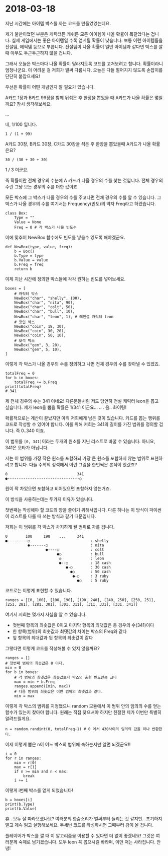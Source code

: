 # 2018-03-18

지난 시간에는 아이템 박스를 까는 코드를 만들었었는데요.

제가 불만이었던 부분은 캐릭터든 캐쉬든 모든 아이템이 나올 확률이 똑같았다는 겁니다.
실제 게임에서는 좋은 아이템일 수록 얻게될 확률이 낮습니다. 보통 이런 아이템들을 전설템,
에픽템 등으로 부릅니다. 전설템이 나올 확률이 일반 아이템과 같다면 박스를 깔 때 아무도
두근두근하지 않을 겁니다.

그래서 오늘은 박스마다 나올 확률이 달라지도록 코드를 고쳐보려고 합니다. 확률이라니 엄청나군요.
이 어려운 걸 저희가 벌써 다룹니다. 오늘은 다들 떨어지지 않도록 손잡이를 단단히 붙잡으세요!

우선은 확률이 어떤 개념인지 알 필요가 있습니다.

A카드 1장과 B카드 99장을 함께 뒤섞은 후 한장을 뽑았을 때 A카드가 나올 확률은 몇일까요?
잠시 생각해보세요.

...

네, 1/100 입니다.

```
1 / (1 + 99)
```

A카드 30장, B카드 30장, C카드 30장을 섞은 후 한장을 뽑았을때 A카드가 나올 확률은요?

```
30 / (30 + 30 + 30)
```

1 / 3 이군요.

즉 확률이란 전체 경우의 수분에 A 카드가 나올 경우의 수를 찾는 것입니다.
전체 경우의 수란 그냥 모든 경우의 수를 더한 값이죠.

모든 박스에 그 박스가 나올 경우의 수를 주고나면 전체 경우의 수를 알 수 있습니다.
그 박스가 나올 경우의 수를 여기서는 Frequency(빈도)의 약자 Freq라고 하겠습니다.

```
class Box:
	Type = ""
	Value = None
	Freq = 0 # 각 박스가 나올 빈도수
```

이에 맞추어 NewBox 함수에도 빈도를 넣을수 있도록 해야겠군요.

```
def NewBox(type, value, freq):
	b = Box()
	b.Type = type
	b.Value = value
	b.Freq = freq
	return b
```

이제 지난 시간에 정의한 박스들에 각각 원하는 빈도를 넣어보세요.

```
boxes = [
	# 캐릭터 박스
	NewBox("char", "shelly", 100),
	NewBox("char", "nita", 90),
	NewBox("char", "colt", 50),
	NewBox("char", "bull", 10),
	NewBox("char", "leon", 1), # 레전설 캐릭터 leon
	# 코인 박스
	NewBox("coin", 18, 30),
	NewBox("coin", 30, 20),
	NewBox("coin", 50, 10),
	# 보석 박스
	NewBox("gem", 3, 20),
	NewBox("gem", 5, 10),
]
```

이렇게 각 박스가 나올 경우의 수를 정의하고 나면 전체 경우의 수를 찾아낼 수 있겠죠.

```
totalFreq = 0
for b in boxes:
	totalFreq += b.Freq
print(totalFreq)
# 341
```

제 전체 경우의 수는 341 이네요! 다른분들처럼 저도 당연히 전설 캐릭터 leon을 뽑고 싶습니다.
제가 leon을 뽑을 확률은 1/341 이군요... .. . 음.. 화이팅!

확률적으로는 계산이 끝났지만 아직 저희에게 남은 것이 있습니다. 카드를 뽑는 행위를
코드로 작성할 수 있어야 합니다. 이를 위해 저희는 341의 길이를 가진 범위를 정의할 겁니다.
즉 0..340 이죠.

이 범위를 `[0, 341]`이라는 두개의 원소를 지닌 리스트로 바꿀 수 있습니다.
아니요, 341은 오타가 아닙니다.

저는 이 범위를 가장 작은 원소를 포함하되 가장 큰 원소를 포함하지 않는
범위로 표현하려고 합니다. 다들 수학의 정석에서 이런 그림을 한번씩은 본적이 있겠죠?

```
0                               341
●--------------------------------○
```

원이 꽉 차있으면 포함하고 비어있으면 포함하지 않는거죠.

이 방식을 사용하는데는 두가지 이유가 있습니다.

첫번째는 작성해야 할 코드의 양을 줄이기 위해서입니다.
다른 하나는 이 방식이 파이썬이 리스트를 다룰 때 쓰는 방식과 같기 때문입니다.

저희는 이 범위를 각 박스가 차지하게 될 범위로 자를 겁니다.

```
0        100     190    ...     341
●---------○                           : shelly
          ●-------○                   : nita
                  ●----○              : colt
                       ●○             : bull
                        ◎             : leon
                        ●--○          : 18 cash
                           ●-○        : 30 cash
                             ●○       : 50 cash
                              ●-○     : 3 ruby
                                ●○    : 5 ruby
```

코드로는 이렇게 표현할 수 있습니다.

```
ranges = [[0, 100], [100, 190], [190, 240], [240, 250], [250, 251], [251, 281], [281, 301], [301, 311], [311, 331], [331, 341]]
```

여기서 저희는 몇가지 사실을 알 수 있습니다.

- 첫번째 항목의 최솟값은 0이고 마지막 항목의 최댓값은 총 경우의 수(341)이다
- 한 항목(범위)의 최솟값과 최댓값의 차이는 박스의 Freq와 같다
- 앞 항목의 최대값과 뒷 항목의 최솟값이 같다

그렇다면 이렇게 코드를 작성해볼 수 있지 않을까요?

```
ranges = []
# 첫번째 범위의 최솟값은 0 이다.
min = 0
for b in boxes:
	# 각 범위의 최댓값은 최솟값보다 박스의 출현 빈도만큼 크다
	max = min + b.Freq
	ranges.append([min, max])
	# 다음 범위의 최솟값은 이번 범위의 최댓값과 같다.
	min = max
```

이렇게 각 박스의 범위를 지정했으니 random 모듈에서 이 범위 안의 임의의 수를 얻는 함수가 있는지 찾아야 합니다.
원래는 직접 찾으셔야 하지만 친절한 제가 이번만 특별히 알려드릴게요.

```
n = random.randint(0, totalFreq-1) # 0 에서 430사이의 임의의 값을 하나 반환한다.
```

이제 이렇게 뽑은 n이 어느 박스의 범위에 속하는지만 알면 되겠군요!!

```
i = 0
for r in ranges:
	min = r[0]
	max = r[1]
	if n >= min and n < max:
		break
	i += 1
```

이렇게 i번째 박스를 얻게 되었습니다!

```
b = boxes[i]
print(b.Type)
print(b.Value)
```

휴.. 모두 잘 따라오셨나요? 여러분의 한숨소리가 벌써부터 들리는 것 같지만..
포기하지 말고 계속 읽고 실행해보세요. 두세번 코드를 작성하시면 그때부터 감이 올 겁니다.

플레이어가 박스를 깔 때 이 알고리즘을 이용할 수 있다면 더 없이 좋겠네요!
그것은 여러분께 숙제로 남기겠습니다. 모두 leon 꼭 뽑으시길 바라며, 이만 저는 사라집니다. 안녕!

